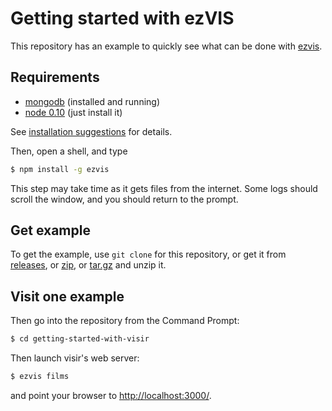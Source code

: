 # Getting started with ezVIS

This repository has an example to quickly see what can be done with
[ezvis](https://github.com/madec-project/ezvis/tree/).

## Requirements

- [mongodb](http://docs.mongodb.org/manual/installation/) (installed and running)
- [node 0.10](http://nodejs.org/) (just install it)

See [installation suggestions](./INSTALLATION.md) for details.

Then, open a shell, and type 

```sh
$ npm install -g ezvis
```

This step may take time as it gets files from the internet.
Some logs should scroll the window, and you should return to the prompt.

## Get example

To get the example, use `git clone` for this repository, or get it from
[releases](https://github.com/madec-project/getting-started-with-visir/releases),
or [zip](https://github.com/madec-project/getting-started-with-visir/archive/master.zip),
or [tar.gz](https://github.com/madec-project/getting-started-with-visir/archive/master.tar.gz) and unzip it.

## Visit one example

Then go into the repository from the Command Prompt:

```sh
$ cd getting-started-with-visir
```

Then launch visir's web server:

```sh
$ ezvis films
```

and point your browser to [http://localhost:3000/](http://localhost:3000/).
